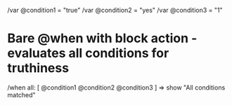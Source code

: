 /var @condition1 = "true"
/var @condition2 = "yes"
/var @condition3 = "1"

# Bare @when with block action - evaluates all conditions for truthiness
/when all: [
  @condition1
  @condition2
  @condition3
] => show "All conditions matched"